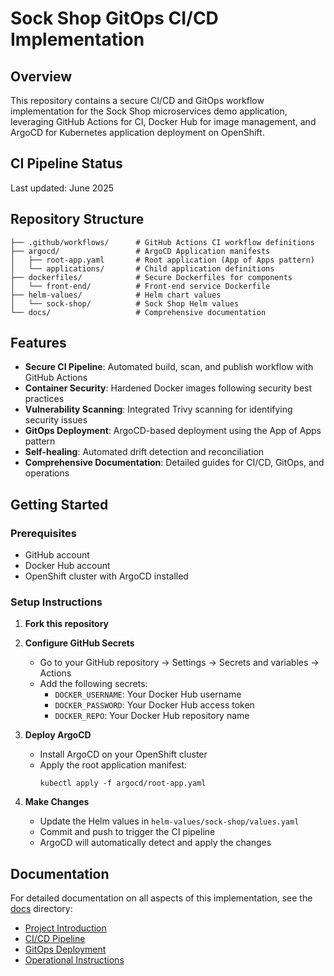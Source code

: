 # Sock Shop GitOps CI/CD Implementation

## Overview

This repository contains a secure CI/CD and GitOps workflow implementation for the Sock Shop microservices demo application, leveraging GitHub Actions for CI, Docker Hub for image management, and ArgoCD for Kubernetes application deployment on OpenShift.

## CI Pipeline Status
Last updated: June 2025

## Repository Structure

```
├── .github/workflows/      # GitHub Actions CI workflow definitions
├── argocd/                 # ArgoCD Application manifests
│   ├── root-app.yaml       # Root application (App of Apps pattern)
│   └── applications/       # Child application definitions
├── dockerfiles/            # Secure Dockerfiles for components
│   └── front-end/          # Front-end service Dockerfile
├── helm-values/            # Helm chart values
│   └── sock-shop/          # Sock Shop Helm values
└── docs/                   # Comprehensive documentation
```

## Features

- **Secure CI Pipeline**: Automated build, scan, and publish workflow with GitHub Actions
- **Container Security**: Hardened Docker images following security best practices
- **Vulnerability Scanning**: Integrated Trivy scanning for identifying security issues
- **GitOps Deployment**: ArgoCD-based deployment using the App of Apps pattern
- **Self-healing**: Automated drift detection and reconciliation
- **Comprehensive Documentation**: Detailed guides for CI/CD, GitOps, and operations

## Getting Started

### Prerequisites

- GitHub account
- Docker Hub account 
- OpenShift cluster with ArgoCD installed

### Setup Instructions

1. **Fork this repository**

2. **Configure GitHub Secrets**
   - Go to your GitHub repository → Settings → Secrets and variables → Actions
   - Add the following secrets:
     - `DOCKER_USERNAME`: Your Docker Hub username
     - `DOCKER_PASSWORD`: Your Docker Hub access token
     - `DOCKER_REPO`: Your Docker Hub repository name

3. **Deploy ArgoCD**
   - Install ArgoCD on your OpenShift cluster
   - Apply the root application manifest:
     ```
     kubectl apply -f argocd/root-app.yaml
     ```

4. **Make Changes**
   - Update the Helm values in `helm-values/sock-shop/values.yaml`
   - Commit and push to trigger the CI pipeline
   - ArgoCD will automatically detect and apply the changes

## Documentation

For detailed documentation on all aspects of this implementation, see the [docs](./docs) directory:

- [Project Introduction](./docs/00-introduction.md)
- [CI/CD Pipeline](./docs/01-ci-cd-pipeline.md)
- [GitOps Deployment](./docs/02-gitops-deployment.md)
- [Operational Instructions](./docs/03-operational-instructions.md) 